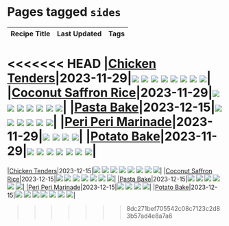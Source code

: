# Pages tagged `sides`

|Recipe Title|Last Updated|Tags
|:---|:---|:---|
<<<<<<< HEAD
|[Chicken Tenders](../recipes/chickentenders.md)|2023-11-29|[![](https://img.shields.io/badge/tag-airfryer-ad1215)](../tags/airfryer.md) [![](https://img.shields.io/badge/tag-amazing-6d71)](../tags/amazing.md) [![](https://img.shields.io/badge/tag-battered-8a534c)](../tags/battered.md) [![](https://img.shields.io/badge/tag-chicken-94b8ca)](../tags/chicken.md) [![](https://img.shields.io/badge/tag-crumbed-42963a)](../tags/crumbed.md) [![](https://img.shields.io/badge/tag-messy-91514)](../tags/messy.md) [![](https://img.shields.io/badge/tag-mine-f47a18)](../tags/mine.md) [![](https://img.shields.io/badge/tag-sides-9d5b24)](../tags/sides.md)|
|[Coconut Saffron Rice](../recipes/coconutsaffronrice.md)|2023-11-29|[![](https://img.shields.io/badge/tag-expensive-9acea8)](../tags/expensive.md) [![](https://img.shields.io/badge/tag-rice-1754e4)](../tags/rice.md) [![](https://img.shields.io/badge/tag-sides-9d5b24)](../tags/sides.md) [![](https://img.shields.io/badge/tag-stovetop-c6d429)](../tags/stovetop.md) [![](https://img.shields.io/badge/tag-thai-99d437)](../tags/thai.md) [![](https://img.shields.io/badge/tag-vegan-062ab)](../tags/vegan.md) [![](https://img.shields.io/badge/tag-vegetarian-517a72)](../tags/vegetarian.md)|
|[Pasta Bake](../recipes/pastabake.md)|2023-12-15|[![](https://img.shields.io/badge/tag-baked-e5c1d4)](../tags/baked.md) [![](https://img.shields.io/badge/tag-beef-32613c)](../tags/beef.md) [![](https://img.shields.io/badge/tag-cheesey-708555)](../tags/cheesey.md) [![](https://img.shields.io/badge/tag-dairy-10cdd6)](../tags/dairy.md) [![](https://img.shields.io/badge/tag-pasta-5b6ac0)](../tags/pasta.md) [![](https://img.shields.io/badge/tag-sides-9d5b24)](../tags/sides.md)|
|[Peri Peri Marinade](../recipes/periperimarinade.md)|2023-11-29|[![](https://img.shields.io/badge/tag-dinner-bb15fd)](../tags/dinner.md) [![](https://img.shields.io/badge/tag-portuguese-3a20e)](../tags/portuguese.md) [![](https://img.shields.io/badge/tag-sides-9d5b24)](../tags/sides.md) [![](https://img.shields.io/badge/tag-vegan-062ab)](../tags/vegan.md)|
|[Potato Bake](../recipes/potatobake.md)|2023-11-29|[![](https://img.shields.io/badge/tag-baked-e5c1d4)](../tags/baked.md) [![](https://img.shields.io/badge/tag-cheesey-708555)](../tags/cheesey.md) [![](https://img.shields.io/badge/tag-dairy-10cdd6)](../tags/dairy.md) [![](https://img.shields.io/badge/tag-potato-e7673c)](../tags/potato.md) [![](https://img.shields.io/badge/tag-savoury-fecb83)](../tags/savoury.md) [![](https://img.shields.io/badge/tag-sides-9d5b24)](../tags/sides.md) [![](https://img.shields.io/badge/tag-vegetarian-517a72)](../tags/vegetarian.md)|
=======
|[Chicken Tenders](../recipes/chickentenders.md)|2023-12-15|[![](https://img.shields.io/badge/tag-airfryer-d4602a)](../tags/airfryer.md) [![](https://img.shields.io/badge/tag-amazing-b7439e)](../tags/amazing.md) [![](https://img.shields.io/badge/tag-battered-c02c21)](../tags/battered.md) [![](https://img.shields.io/badge/tag-chicken-5d33f3)](../tags/chicken.md) [![](https://img.shields.io/badge/tag-crumbed-2b6571)](../tags/crumbed.md) [![](https://img.shields.io/badge/tag-messy-f53bfe)](../tags/messy.md) [![](https://img.shields.io/badge/tag-mine-6d71)](../tags/mine.md) [![](https://img.shields.io/badge/tag-sides-acbc2f)](../tags/sides.md)|
|[Coconut Saffron Rice](../recipes/coconutsaffronrice.md)|2023-12-15|[![](https://img.shields.io/badge/tag-expensive-95446)](../tags/expensive.md) [![](https://img.shields.io/badge/tag-rice-4d8aaa)](../tags/rice.md) [![](https://img.shields.io/badge/tag-sides-acbc2f)](../tags/sides.md) [![](https://img.shields.io/badge/tag-stovetop-5b6ac0)](../tags/stovetop.md) [![](https://img.shields.io/badge/tag-thai-ad1215)](../tags/thai.md) [![](https://img.shields.io/badge/tag-vegan-8a534c)](../tags/vegan.md) [![](https://img.shields.io/badge/tag-vegetarian-6984a1)](../tags/vegetarian.md)|
|[Pasta Bake](../recipes/pastabake.md)|2023-12-15|[![](https://img.shields.io/badge/tag-baked-c6d429)](../tags/baked.md) [![](https://img.shields.io/badge/tag-beef-208450)](../tags/beef.md) [![](https://img.shields.io/badge/tag-cheesey-427cd)](../tags/cheesey.md) [![](https://img.shields.io/badge/tag-dairy-e5c1d4)](../tags/dairy.md) [![](https://img.shields.io/badge/tag-pasta-32613c)](../tags/pasta.md) [![](https://img.shields.io/badge/tag-sides-acbc2f)](../tags/sides.md)|
|[Peri Peri Marinade](../recipes/periperimarinade.md)|2023-12-15|[![](https://img.shields.io/badge/tag-dinner-bb15fd)](../tags/dinner.md) [![](https://img.shields.io/badge/tag-portuguese-ab4f55)](../tags/portuguese.md) [![](https://img.shields.io/badge/tag-sides-acbc2f)](../tags/sides.md) [![](https://img.shields.io/badge/tag-vegan-8a534c)](../tags/vegan.md)|
|[Potato Bake](../recipes/potatobake.md)|2023-12-15|[![](https://img.shields.io/badge/tag-baked-c6d429)](../tags/baked.md) [![](https://img.shields.io/badge/tag-cheesey-427cd)](../tags/cheesey.md) [![](https://img.shields.io/badge/tag-dairy-e5c1d4)](../tags/dairy.md) [![](https://img.shields.io/badge/tag-potato-94b8ca)](../tags/potato.md) [![](https://img.shields.io/badge/tag-savoury-42963a)](../tags/savoury.md) [![](https://img.shields.io/badge/tag-sides-acbc2f)](../tags/sides.md) [![](https://img.shields.io/badge/tag-vegetarian-6984a1)](../tags/vegetarian.md)|
>>>>>>> 8dc271bef705542c08c7123c2d83b57ad4e8a7a6

